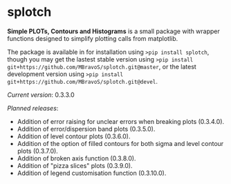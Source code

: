 # splotch
**Simple PLOTs, Contours and Histograms** is a small package with wrapper functions designed to simplify plotting calls from matplotlib.

The package is available in for installation using `>pip install splotch`, though you may get the lastest stable version using `>pip install git+https://github.com/MBravoS/splotch.git@master`, or the latest development version using `>pip install git+https://github.com/MBravoS/splotch.git@devel`.

*Current version*: 0.3.3.0

*Planned releases*:
* Addition of error raising for unclear errors when breaking plots (0.3.4.0).
* Addition of error/dispersion band plots (0.3.5.0).
* Addition of level contour plots (0.3.6.0).
* Addition of the option of filled contours for both sigma and level contour plots (0.3.7.0).
* Addition of broken axis function (0.3.8.0).
* Addition of "pizza slices" plots (0.3.9.0).
* Addition of legend customisation function (0.3.10.0).
